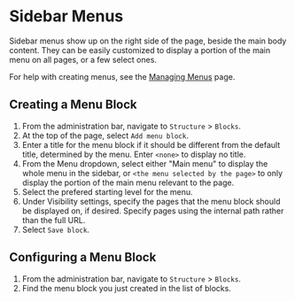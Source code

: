 # Sidebar Menus

Sidebar menus show up on the right side of the page, beside the main body content. They can be easily customized to display a portion of the main menu on all pages, or a few select ones.

For help with creating menus, see the [Managing Menus](menuitems.md) page.

## Creating a Menu Block

1. From the administration bar, navigate to `Structure` > `Blocks`.
2. At the top of the page, select `Add menu block`.
3. Enter a title for the menu block if it should be different from the default title, determined by the menu. Enter `<none>` to display no title.
4. From the Menu dropdown, select either "Main menu" to display the whole menu in the sidebar, or `<the menu selected by the page>` to only display the portion of the main menu relevant to the page.
5. Select the prefered starting level for the menu. 
6. Under Visibility settings, specify the pages that the menu block should be displayed on, if desired. Specify pages using the internal path rather than the full URL.
7. Select `Save block`.

## Configuring a Menu Block

1. From the administration bar, navigate to `Structure` > `Blocks`.
2. Find the menu block you just created in the list of blocks.
